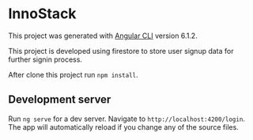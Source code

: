 # InnoStack

This project was generated with [Angular CLI](https://github.com/angular/angular-cli) version 6.1.2.

This project is developed using firestore to store user signup data for further signin process.

After clone this project run `npm install`.

## Development server

Run `ng serve` for a dev server. Navigate to `http://localhost:4200/login`. The app will automatically reload if you change any of the source files.
